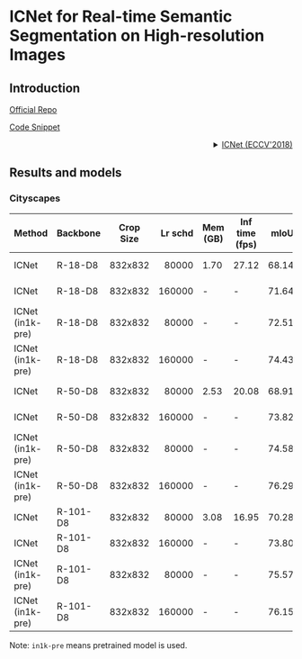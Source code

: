 # ICNet for Real-time Semantic Segmentation on High-resolution Images

## Introduction

<!-- [ALGORITHM] -->

<a href="https://github.com/hszhao/ICNet">Official Repo</a>

<a href="https://github.com/open-mmlab/mmsegmentation/blob/v0.18.0/mmseg/models/necks/ic_neck.py#L77">Code Snippet</a>

<details>
<summary align="right"><a href="https://arxiv.org/abs/1704.08545">ICNet (ECCV'2018)</a></summary>

```latext
@inproceedings{zhao2018icnet,
  title={Icnet for real-time semantic segmentation on high-resolution images},
  author={Zhao, Hengshuang and Qi, Xiaojuan and Shen, Xiaoyong and Shi, Jianping and Jia, Jiaya},
  booktitle={Proceedings of the European conference on computer vision (ECCV)},
  pages={405--420},
  year={2018}
}
```

</details>

## Results and models

### Cityscapes

| Method | Backbone   | Crop Size | Lr schd | Mem (GB) | Inf time (fps) |  mIoU | mIoU(ms+flip) | config                                                                                                                     | download                                                                                                                                                                                                                                                                                                                                       |
| ------ | ---------- | --------- | ------: | -------- | -------------- | ----: | ------------: | -------------------------------------------------------------------------------------------------------------------------- | ---------------------------------------------------------------------------------------------------------------------------------------------------------------------------------------------------------------------------------------------------------------------------------------------------------------------------------------------- |
| ICNet    | R-18-D8    | 832x832  |   80000 | 1.70      | 27.12          | 68.14 |         70.16 | [config](https://github.com/open-mmlab/mmsegmentation/blob/master/configs/icnet/icnet_r18-d8_832x832_80k_cityscapes.py)       | [model](https://download.openmmlab.com/mmsegmentation/v0.5/icnet/icnet_r18-d8_832x832_80k_cityscapes/icnet_r18-d8_832x832_80k_cityscapes_20210925_225521-2e36638d.pth) &#124; [log](https://download.openmmlab.com/mmsegmentation/v0.5/icnet/icnet_r18-d8_832x832_80k_cityscapes/icnet_r18-d8_832x832_80k_cityscapes_20210925_225521.log.json)         |
| ICNet    | R-18-D8   | 832x832  |   160000 | -     | -           | 71.64 |         74.18 | [config](https://github.com/open-mmlab/mmsegmentation/blob/master/configs/icnet/icnet_r18-d8_832x832_160k_cityscapes.py)      | [model](https://download.openmmlab.com/mmsegmentation/v0.5/icnet/icnet_r18-d8_832x832_160k_cityscapes/icnet_r18-d8_832x832_160k_cityscapes_20210925_230153-2c6eb6e0.pth) &#124; [log](https://download.openmmlab.com/mmsegmentation/v0.5/icnet/icnet_r18-d8_832x832_160k_cityscapes/icnet_r18-d8_832x832_160k_cityscapes_20210925_230153.log.json)     |
| ICNet (in1k-pre)    | R-18-D8    | 832x832   |   80000 | -      | -           | 72.51 |         74.78 | [config](https://github.com/open-mmlab/mmsegmentation/blob/master/configs/icnet/icnet_r18-d8_in1k-pre_832x832_80k_cityscapes.py)        | [model](https://download.openmmlab.com/mmsegmentation/v0.5/icnet/icnet_r18-d8_in1k-pre_832x832_80k_cityscapes/icnet_r18-d8_in1k-pre_832x832_80k_cityscapes_20210925_230354-1cbe3022.pth) &#124; [log](https://download.openmmlab.com/mmsegmentation/v0.5/icnet/icnet_r18-d8_in1k-pre_832x832_80k_cityscapes/icnet_r18-d8_in1k-pre_832x832_80k_cityscapes_20210925_230354.log.json)             |
| ICNet (in1k-pre)    | R-18-D8   | 832x832   |   160000 | -     | -           | 74.43 |         76.72 | [config](https://github.com/open-mmlab/mmsegmentation/blob/master/configs/icnet/icnet_r18-d8_in1k-pre_832x832_160k_cityscapes.py)       | [model](https://download.openmmlab.com/mmsegmentation/v0.5/icnet/icnet_r18-d8_in1k-pre_832x832_160k_cityscapes/icnet_r18-d8_in1k-pre_832x832_160k_cityscapes_20210926_052702-619c8ae1.pth) &#124; [log](https://download.openmmlab.com/mmsegmentation/v0.5/icnet/icnet_r18-d8_in1k-pre_832x832_160k_cityscapes/icnet_r18-d8_in1k-pre_832x832_160k_cityscapes_20210926_052702.log.json)         |
| ICNet    | R-50-D8    | 832x832  |   80000 | 2.53      | 20.08          | 68.91 |         69.72 | [config](https://github.com/open-mmlab/mmsegmentation/blob/master/configs/icnet/icnet_r50-d8_832x832_80k_cityscapes.py)       | [model](https://download.openmmlab.com/mmsegmentation/v0.5/icnet/icnet_r50-d8_832x832_80k_cityscapes/icnet_r50-d8_832x832_80k_cityscapes_20210926_044625-c6407341.pth) &#124; [log](https://download.openmmlab.com/mmsegmentation/v0.5/icnet/icnet_r50-d8_832x832_80k_cityscapes/icnet_r50-d8_832x832_80k_cityscapes_20210926_044625.log.json)         |
| ICNet    | R-50-D8    | 832x832  |   160000 | -       | -               | 73.82 |         75.67 | [config](https://github.com/open-mmlab/mmsegmentation/blob/master/configs/icnet/icnet_r50-d8_832x832_160k_cityscapes.py)       | [model](https://download.openmmlab.com/mmsegmentation/v0.5/icnet/icnet_r50-d8_832x832_160k_cityscapes/icnet_r50-d8_832x832_160k_cityscapes_20210925_232612-a95f0d4e.pth) &#124; [log](https://download.openmmlab.com/mmsegmentation/v0.5/icnet/icnet_r50-d8_832x832_160k_cityscapes/icnet_r50-d8_832x832_160k_cityscapes_20210925_232612.log.json)         |
| ICNet (in1k-pre)    | R-50-D8   | 832x832  |   80000 | -        | -              | 74.58 |         76.41 | [config](https://github.com/open-mmlab/mmsegmentation/blob/master/configs/icnet/icnet_r50-d8_in1k-pre_832x832_80k_cityscapes.py)      | [model](https://download.openmmlab.com/mmsegmentation/v0.5/icnet/icnet_r50-d8_in1k-pre_832x832_80k_cityscapes/icnet_r50-d8_in1k-pre_832x832_80k_cityscapes_20210926_032943-1743dc7b.pth) &#124; [log](https://download.openmmlab.com/mmsegmentation/v0.5/icnet/icnet_r50-d8_in1k-pre_832x832_80k_cityscapes/icnet_r50-d8_in1k-pre_832x832_80k_cityscapes_20210926_032943.log.json)     |
| ICNet (in1k-pre)    | R-50-D8    | 832x832   |   160000 | -      | -           | 76.29 |         78.09 | [config](https://github.com/open-mmlab/mmsegmentation/blob/master/configs/icnet/icnet_r50-d8_in1k-pre_832x832_160k_cityscapes.py)        | [model](https://download.openmmlab.com/mmsegmentation/v0.5/icnet/icnet_r50-d8_in1k-pre_832x832_160k_cityscapes/icnet_r50-d8_in1k-pre_832x832_160k_cityscapes_20210926_042715-ce310aea.pth) &#124; [log](https://download.openmmlab.com/mmsegmentation/v0.5/icnet/icnet_r50-d8_in1k-pre_832x832_160k_cityscapes/icnet_r50-d8_in1k-pre_832x832_160k_cityscapes_20210926_042715.log.json)             |
| ICNet    | R-101-D8    | 832x832  |   80000 | 3.08      | 16.95          | 70.28 |         71.95 | [config](https://github.com/open-mmlab/mmsegmentation/blob/master/configs/icnet/icnet_r101-d8_832x832_80k_cityscapes.py)       | [model](https://download.openmmlab.com/mmsegmentation/v0.5/icnet/icnet_r101-d8_832x832_80k_cityscapes/icnet_r101-d8_832x832_80k_cityscapes_20210926_072447-b52f936e.pth) &#124; [log](https://download.openmmlab.com/mmsegmentation/v0.5/icnet/icnet_r101-d8_832x832_80k_cityscapes/icnet_r101-d8_832x832_80k_cityscapes_20210926_072447.log.json)         |
| ICNet    | R-101-D8    | 832x832  |   160000 | -        | -               | 73.80 |         76.10 | [config](https://github.com/open-mmlab/mmsegmentation/blob/master/configs/icnet/icnet_r101-d8_832x832_160k_cityscapes.py)       | [model](https://download.openmmlab.com/mmsegmentation/v0.5/icnet/icnet_r101-d8_832x832_160k_cityscapes/icnet_r101-d8_832x832_160k_cityscapes_20210926_092350-3a1ebf1a.pth) &#124; [log](https://download.openmmlab.com/mmsegmentation/v0.5/icnet/icnet_r101-d8_832x832_160k_cityscapes/icnet_r101-d8_832x832_160k_cityscapes_20210926_092350.log.json)         |
| ICNet (in1k-pre)    | R-101-D8   | 832x832  |   80000 | -       | -              | 75.57 |         77.86 | [config](https://github.com/open-mmlab/mmsegmentation/blob/master/configs/icnet/icnet_r101-d8_in1k-pre_832x832_80k_cityscapes.py)      | [model](https://download.openmmlab.com/mmsegmentation/v0.5/icnet/icnet_r101-d8_in1k-pre_832x832_80k_cityscapes/icnet_r101-d8_in1k-pre_832x832_80k_cityscapes_20210926_020414-7ceb12c5.pth) &#124; [log](https://download.openmmlab.com/mmsegmentation/v0.5/icnet/icnet_r101-d8_in1k-pre_832x832_80k_cityscapes/icnet_r101-d8_in1k-pre_832x832_80k_cityscapes_20210926_020414.log.json)     |
| ICNet (in1k-pre)    | R-101-D8    | 832x832   |   160000 | -      | -           | 76.15 |         77.98 | [config](https://github.com/open-mmlab/mmsegmentation/blob/master/configs/icnet/icnet_r101-d8_in1k-pre_832x832_160k_cityscapes.py)        | [model](https://download.openmmlab.com/mmsegmentation/v0.5/icnet/icnet_r101-d8_in1k-pre_832x832_160k_cityscapes/icnet_r101-d8_in1k-pre_832x832_160k_cityscapes_20210925_232612-9484ae8a.pth) &#124; [log](https://download.openmmlab.com/mmsegmentation/v0.5/icnet/icnet_r101-d8_in1k-pre_832x832_160k_cityscapes/icnet_r101-d8_in1k-pre_832x832_160k_cityscapes_20210925_232612.log.json)             |

Note: `in1k-pre` means pretrained model is used.
